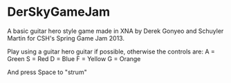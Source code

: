 DerSkyGameJam
=============

A basic guitar hero style game made in XNA by Derek Gonyeo and Schuyler Martin for CSH's Spring Game Jam 2013. 

Play using a guitar hero guitar if possible, otherwise the controls are:
A = Green
S = Red
D = Blue
F = Yellow
G = Orange

And press Space to "strum"
